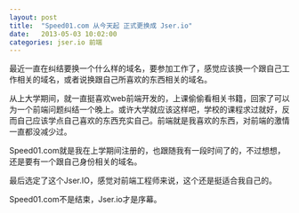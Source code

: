```yaml
---
layout: post
title:  "Speed01.com 从今天起 正式更换成 Jser.io"
date:   2013-05-03 10:02:00
categories: jser.io 前端
---
```

最近一直在纠结要换一个什么样的域名，要参加工作了，感觉应该换一个跟自己工作相关的域名，或者说换跟自己所喜欢的东西相关的域名。

从上大学期间，就一直挺喜欢web前端开发的，上课偷偷看相关书籍，回家了可以为一个前端问题纠结一个晚上。或许大学就应该这样吧，学校的课程求过就好，反而自己应该学点自己喜欢的东西充实自己。前端就是我喜欢的东西，对前端的激情一直都没减少过。

Speed01.com就是我在上学期间注册的，也跟随我有一段时间了的，不过想想，还是要有一个跟自己身份相关的域名。

最后选定了这个Jser.IO，感觉对前端工程师来说，这个还是挺适合我自己的。

Speed01.com不是结束，Jser.io才是序幕。